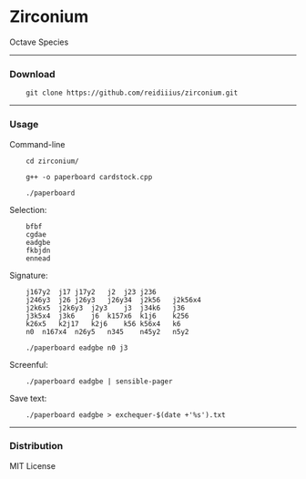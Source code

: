 # Zirconium
Octave Species

---

### Download

        git clone https://github.com/reidiiius/zirconium.git

---

### Usage
Command-line

        cd zirconium/

        g++ -o paperboard cardstock.cpp

        ./paperboard

Selection:

        bfbf
        cgdae
        eadgbe
        fkbjdn
        ennead

Signature:

        j167y2	j17	j17y2	j2	j23	j236
        j246y3	j26	j26y3	j26y34	j2k56	j2k56x4
        j2k6x5	j2k6y3	j2y3	j3	j34k6	j36
        j3k5x4	j3k6	j6	k157x6	k1j6	k256
        k26x5	k2j17	k2j6	k56	k56x4	k6
        n0	n167x4	n26y5	n345	n45y2	n5y2

        ./paperboard eadgbe n0 j3

Screenful:

        ./paperboard eadgbe | sensible-pager

Save text:

        ./paperboard eadgbe > exchequer-$(date +'%s').txt

---

### Distribution
MIT License

